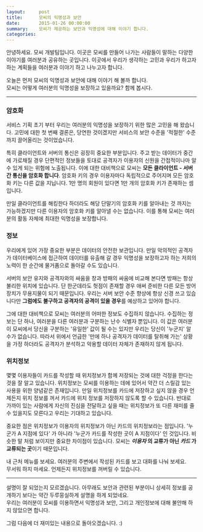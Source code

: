 ```yaml
---
layout:     post
title:      모씨의 익명성과 보안
date:       2015-01-26 00:00:00
summary:    모씨가 제공하는 보안과 익명성에 대해 이야기 합니다.
categories:
---
```

안녕하세요. 모씨 개발팀입니다. 이곳은 모씨를 만들어 나가는 사람들이 말하는 다양한 이야기를 여러분과 공유하는 곳입니다. 이곳에서 우리가 생각하는 고민과 우리가 하고자 하는 계획들을 여러분과 이야기 하고 나누고자 합니다.

오늘은 먼저 모씨의 익명성과 보안에 대해 이야기 해 볼까 합니다.<br />모씨는 어떻게 여러분의 익명성을 보장하고 있을까요? 함께 봅시다.

-------

### 암호화
서비스 기획 초기 부터 우리는 여러분의 익명성을 보장하기 위한 많은 고민을 해 왔습니다. 고민에 대한 첫 번째 결론은, 당연한 것이겠지만 서비스의 보안 수준을 '적절한' 수준까지 끌어올리는 것이었습니다.

특히 클라이언트와 서버의 통신은 굉장히 중요한 부분입니다. 주고 받는 데이터가 중간에 가로채질 경우 단편적인 정보들을 토대로 공격자가 이용자의 신원을 간접적이나마 알 수 있게 되는 위험에 노출됩니다. 이에 대한 대비책으로 모씨는 **모든 클라이언트 - 서버간 통신을 암호화 합니다**. 암호화 키의 경우 이용자마다 독립적으로 주어지며 모든 암호화 키는 다른 값을 지닙니다. 1만 명의 회원이 있다면 1만 개의 암호화 키가 존재하는 셈입니다.

만일 클라이언트를 해킹한다 하더라도 해당 단말기의 암호화 키를 알아내는 것 까지는 가능하겠지만 다른 이용자의 암호화 키를 알아낼 수는 없습니다. 이를 통해 모씨는 여러분의 활동 자체에 최대한 익명성을 보장합니다.

### 정보
우리에게 있어 가장 중요한 부분은 데이터의 안전한 보관입니다. 만일 악의적인 공격자가 데이터베이스에 접근하여 데이터를 유출해 갈 경우 익명성을 보장하고자 하는 저희의 노력이 한 순간에 물거품으로 돌아갈 수도 있습니다.

서버의 보안 유지와 공격자와의 싸움을 창과 방패의 싸움에 비교해 본다면 방패는 항상 불리한 위치에 있습니다. 단 한군데라도 헛점이 존재할 경우 애써 준비한 다른 모든 방어장치가 무용지물이 되기 때문입니다. 우리는 서버 보안 수준 향상에 항상 신경 쓰고 있습니다만 **그럼에도 불구하고 공격자의 공격이 있을 경우**를 예상하고 있어야 합니다.

그에 대한 대비책으로 모씨는 여러분의 어떠한 정보도 수집하지 않습니다. 수집하는 정보는 단 하나, 여러분을 다른 여러분과 구분하는 난수 식별자 뿐입니다. 이 값은 여러분이 모씨에서 당신을 구분하는 '유일한' 값이 될 수는 있지만 우리는 당신이 '누군지' 알 수가 없습니다. 따라서 위에서 언급한 '만에 하나 공격자가 데이터를 탈취해 가는' 상황을 가정 하더라도 공격자가 분석하고 악용할 데이터 자체가 존재하지 않게 됩니다.

### 위치정보
몇몇 이용자들이 카드를 작성할 때 위치정보가 함께 저장되는 것에 대한 걱정을 한다는 것을 잘 알고 있습니다. 위치정보는 모씨를 이용하는 데에 있어서 약간 더 스릴감 있는 사용을 위한 양념같은 존재입니다. 만일 위치정보를 카드에 저장하고 싶지 않을 경우 언제든지 위치 정보를 꺼서 카드에 위치 정보를 저장하지 않도록 할 수 있습니다. 반대로 가까이 있는 사람에게 자신의 진심을 전달하고 싶을 때는 위치정보가 또 다른 재미를 줄 수 있을지도 모른다고 우리는 기대하고 있습니다.

중요한 점은 위치정보가 이용자의 위치정보가 아닌 카드의 위치정보라는 점입니다. '누군가 A 지점에 있다' 가 아니라 '누군가 카드를 작성한 곳이 A 지점이다' 인 것입니다. 비슷한 말 처럼 보이지만 중요한 차이점이 있습니다. 모씨는 **_이용자_ 의 교류가 아닌 _카드_ 가 교류되는 곳**이기 때문입니다.

내 근처 메뉴를 보세요. 여러분의 주변에서 작성된 카드를 보고 대화를 나눠 보세요.<br />
무서워 하지 마세요. 언제든지 위치정보를 꺼버릴 수 있습니다.

-------

설명이 잘 되었는지 모르겠습니다. 아무래도 보안과 관련된 부분이니 상세히 정보를 공개하기 보다는 약간 두루뭉실하게 설명을 하게 되었네요.<br />
우리는 여러분이 모씨를 이용하면서 익명성과 보안, 그리고 개인정보에 대해 불안해 하지 않았으면 합니다.

그럼 다음에 더 재미있는 내용으로 돌아오겠습니다. :)
